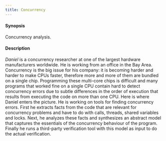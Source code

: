 ```yaml
---
title: Concurrency
---
```


#### Synopsis

Concurrency analysis.

#### Description

_Daniel_ is a concurrency researcher at one of the largest hardware manufacturers worldwide. He is working from an office in the Bay Area. Concurrency is the big issue for his company: it is becoming harder and harder to make CPUs faster, therefore more and more of them are bundled on a single chip. Programming these multi-core chips is difficult and many programs that worked fine on a single CPU contain hard to detect concurrency errors due to subtle differences in the order of execution that results from executing the code on more than one CPU. Here is where Daniel enters the picture. He is working on tools for finding concurrency errors. First he extracts facts from the code that are relevant for concurrency problems and have to do with calls, threads, shared variables and locks. Next, he analyzes these facts and synthesizes an abstract model that captures the essentials of the concurrency behaviour of the program. Finally he runs a third-party verification tool with this model as input to do the actual verification.


